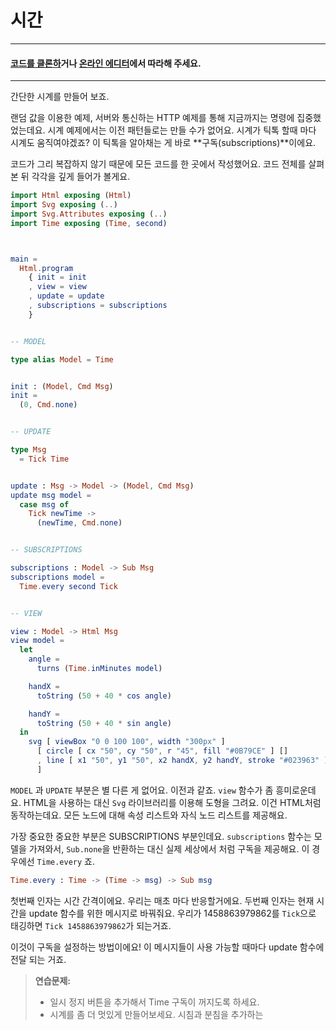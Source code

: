 # 시간

---

#### [코드를 클론하](https://github.com/evancz/elm-architecture-tutorial/)거나 [온라인 에디터](http://elm-lang.org/examples/time)에서 따라해 주세요.

---

간단한 시계를 만들어 보죠.

랜덤 값을 이용한 예제, 서버와 통신하는 HTTP 예제를 통해 지금까지는 명령에 집중했었는데요. 시계 예제에서는 이전 패턴들로는 만들 수가 없어요. 시계가 틱톡 할때 마다 시계도 움직여야겠죠? 이 틱톡을 알아채는 게 바로 **구독\(subscriptions\)**이에요.

코드가 그리 복잡하지 않기 때문에 모든 코드를 한 곳에서 작성했어요. 코드 전체를 살펴 본 뒤 각각을 깊게 들어가 볼게요.

```elm
import Html exposing (Html)
import Svg exposing (..)
import Svg.Attributes exposing (..)
import Time exposing (Time, second)



main =
  Html.program
    { init = init
    , view = view
    , update = update
    , subscriptions = subscriptions
    }


-- MODEL

type alias Model = Time


init : (Model, Cmd Msg)
init =
  (0, Cmd.none)


-- UPDATE

type Msg
  = Tick Time


update : Msg -> Model -> (Model, Cmd Msg)
update msg model =
  case msg of
    Tick newTime ->
      (newTime, Cmd.none)


-- SUBSCRIPTIONS

subscriptions : Model -> Sub Msg
subscriptions model =
  Time.every second Tick


-- VIEW

view : Model -> Html Msg
view model =
  let
    angle =
      turns (Time.inMinutes model)

    handX =
      toString (50 + 40 * cos angle)

    handY =
      toString (50 + 40 * sin angle)
  in
    svg [ viewBox "0 0 100 100", width "300px" ]
      [ circle [ cx "50", cy "50", r "45", fill "#0B79CE" ] []
      , line [ x1 "50", y1 "50", x2 handX, y2 handY, stroke "#023963" ] []
      ]
```

`MODEL` 과 `UPDATE` 부분은 별 다른 게 없어요. 이전과 같죠. `view` 함수가 좀 흥미로운데요. HTML을 사용하는 대신 `Svg` 라이브러리를 이용해 도형을 그려요. 이건 HTML처럼 동작하는데요. 모든 노드에 대해 속성 리스트와 자식 노드 리스트를 제공해요.

가장 중요한 중요한 부분은 SUBSCRIPTIONS 부분인데요. `subscriptions` 함수는 모델을 가져와서, `Sub.none`을 반환하는 대신 실제 세상에서 처럼 구독을 제공해요. 이 경우에선 `Time.every` 죠.

```elm
Time.every : Time -> (Time -> msg) -> Sub msg
```

첫번째 인자는 시간 간격이에요. 우리는 매초 마다 반응할거에요. 두번째 인자는 현재 시간을 update 함수를 위한 메시지로 바꿔줘요. 우리가 1458863979862를 `Tick`으로 태깅하면 `Tick 1458863979862`가 되는거죠.

이것이 구독을 설정하는 방법이에요! 이 메시지들이 사용 가능할 때마다 update 함수에 전달 되는 거죠.

> **연습문제:**
>
> * 일시 정지 버튼을 추가해서 Time 구독이 꺼지도록 하세요.
> * 시계를 좀 더 멋있게 만들어보세요. 시침과 분침을 추가하는



